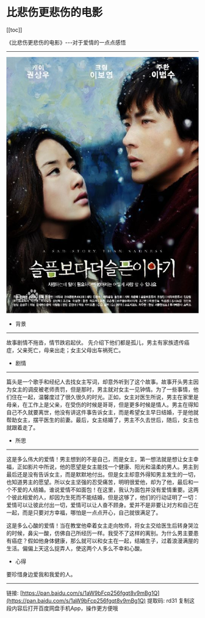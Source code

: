 # 比悲伤更悲伤的电影
[[toc]]

《比悲伤更悲伤的电影》---对于爱情的一点点感悟

----

![avatar](../public/beishang.jpg)

- 背景
---
故事剧情不拖沓，情节跌宕起伏。
 先介绍下他们都是孤儿，男主有家族遗传癌症，父亲死亡，母亲出走；女主父母出车祸死亡。
 
- 剧情 
---
篇头是一个歌手和经纪人去找女主写词，却意外听到了这个故事。故事开头男主因为女主的调皮被老师责罚，但是那时，男主就对女主一见钟情。为了一些事情，他们住在一起，温馨度过了很久很久的时光。正如，女主对医生所说，男主在家里是母亲，在工作上是父亲，在受伤的时候是哥哥，但是更多时候是情人。男主在得知自己不久就要离世，他没有讲这件事告诉女主，而是希望女主早日结婚，于是他就帮助女主，摆平医生的前妻。最后，女主结婚了，男主不久去世后，随后，女主也就跟着走了。

- 所思

---

这是多么伟大的爱情！男主想到的不是自己，而是女主，第一想法就是想让女主幸福，正如影片中所说，他的愿望是女主能找一个健康、阳光和温柔的男人。男主到最后还是没有告诉女主，而是默默地付出。但是女主却意外得知男主发生的一切，也知道男主的愿望。所以女主坚强的忍受痛苦，明明很爱他，却为了他，最后和一个不爱的人结婚。谁说爱情不如面包！在这里，我认为面包并没有爱情重要。这两个彼此相爱的人，却因为生死而不能结婚，但是这够了，他们的行动证明了一切：爱情可以让彼此付出一切，爱情可以让人奋不顾身。爱并不是非要让对方和自己在一起，而是只要对方幸福，哪怕是一点点开心，自己就很满足了。

这是多么心酸的爱情！当在教堂他牵着女主走向牧师，将女主交给医生后转身哭泣的时候，鼻尖一酸，仿佛自己所经历一样。我受不了这样的离别。为什么男主要患有癌症？假如他身体健康，那么就可以和女主在一起，结婚生子，过着浪漫满屋的生活。偏偏上天这么捉弄人，使这两个人多么不幸和心酸。

- 心得

要珍惜身边爱我和我爱的人。


---

链接: [https://pan.baidu.com/s/1aW9bFcp256fgqt8v9mBg1Q](https://pan.baidu.com/s/1aW9bFcp256fgqt8v9mBg1Q) 提取码: rd31 复制这段内容后打开百度网盘手机App，操作更方便哦
